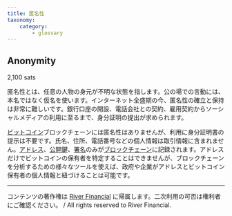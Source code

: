 ```yaml
---
title: 匿名性
taxonomy:
    category:
        - glossary
---
```


## Anonymity
2,100 sats

匿名性とは、任意の人物の身元が不明な状態を指します。公の場での言動には、本名ではなく仮名を使います。インターネット全盛期の今、匿名性の確立と保持は非常に難しいです。銀行口座の開設、電話会社との契約、雇用契約からソーシャルメディアの利用に至るまで、身分証明の提出が求められます。

[ビットコイン](https://lostinbitcoin.sakuraweb.com/glossary/bitcoin/)ブロックチェーンには匿名性はありませんが、利用に身分証明書の提示は不要です。氏名、住所、電話番号などの個人情報は取引情報に含まれません。[アドレス](https://lostinbitcoin.sakuraweb.com/glossary/address/)、[公開鍵](https://lostinbitcoin.sakuraweb.com/glossary/public_key/)、[署名](https://lostinbitcoin.sakuraweb.com/glossary/signature/)のみが[ブロックチェーン](https://lostinbitcoin.sakuraweb.com/glossary/blockchain/)に記録されます。アドレスだけでビットコインの保有者を特定することはできませんが、ブロックチェーンを分析するための様々なツールを使えば、政府や企業がアドレスとビットコイン保有者の個人情報と紐づけることは可能です。

---
コンテンツの著作権は [River Financial](https://river.com/) に帰属します。二次利用の可否は権利者にご確認ください。 / All rights reserved to River Financial.
